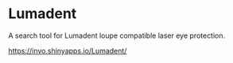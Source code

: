 # Lumadent
A search tool for Lumadent loupe compatible laser eye protection.

https://invo.shinyapps.io/Lumadent/
